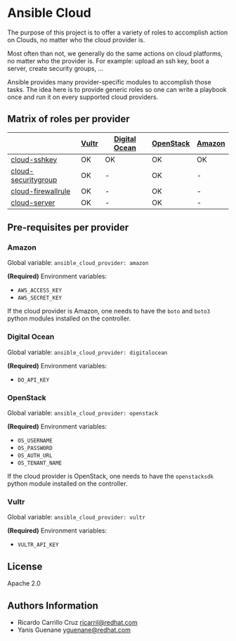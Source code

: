 # Ansible Cloud

The purpose of this project is to offer a variety of roles to accomplish action on Clouds, no matter who the cloud provider is.

Most often than not, we generally do the same actions on cloud platforms, no matter who the provider is. For example: upload an ssh key, boot a server, create security groups, ...

Ansible provides many provider-specific modules to accomplish those tasks. The idea here is to provide generic roles so one can write a playbook once and run it on every supported cloud providers.

## Matrix of roles per provider

|                                                                                       | [Vultr](https://www.vultr.com) | [Digital Ocean](https://www.digitalocean.com) | [OpenStack](https://www.openstack.org/) | [Amazon](https://aws.amazon.com) |
| ------------------------------------------------------------------------------------- | ------------------------------ | --------------------------------------------- | --------------------------------------- | -------------------------------- |
| [cloud-sshkey](https://github.com/redhat-cip/ansible-role-cloud-sshkey)               | OK                             | OK                                            | OK                                      | OK                               |
| [cloud-securitygroup](https://github.com/redhat-cip/ansible-role-cloud-securitygroup) | OK                             | -                                             | OK                                      | -                                |
| [cloud-firewallrule](https://github.com/redhat-cip/ansible-role-cloud-firewallrule)   | OK                             | -                                             | OK                                      | -                                |
| [cloud-server](https://github.com/redhat-cip/ansible-role-cloud-server)               | OK                             | -                                             | OK                                      | -                                |

## Pre-requisites per provider

### Amazon

Global variable: `ansible_cloud_provider: amazon`

**(Required)** Environment variables:

  * `AWS_ACCESS_KEY`
  * `AWS_SECRET_KEY`

If the cloud provider is Amazon, one needs to have the `boto` and `boto3` python modules installed on the controller.

### Digital Ocean

Global variable: `ansible_cloud_provider: digitalocean`

**(Required)** Environment variables:

  * `DO_API_KEY`

### OpenStack

Global variable: `ansible_cloud_provider: openstack`

**(Required)** Environment variables:

  * `OS_USERNAME`
  * `OS_PASSWORD`
  * `OS_AUTH_URL`
  * `OS_TENANT_NAME`

If the cloud provider is OpenStack, one needs to have the `openstacksdk` python module installed on the controller.


### Vultr

Global variable: `ansible_cloud_provider: vultr`

**(Required)** Environment variables:

  * `VULTR_API_KEY`

## License

Apache 2.0

## Authors Information

  - Ricardo Carrillo Cruz  <ricarril@redhat.com>
  - Yanis Guenane  <yguenane@redhat.com>
